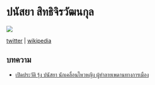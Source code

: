 # ปนัสยา สิทธิจิรวัฒนกุล

![](https://upload.wikimedia.org/wikipedia/commons/thumb/8/88/%E0%B8%A3%E0%B8%B8%E0%B9%89%E0%B8%87_%E0%B8%9B%E0%B8%99%E0%B8%B1%E0%B8%AA%E0%B8%A2%E0%B8%B2_%E0%B8%AA%E0%B8%B4%E0%B8%97%E0%B8%98%E0%B8%B4%E0%B8%88%E0%B8%B4%E0%B8%A3%E0%B8%A7%E0%B8%B1%E0%B8%92%E0%B8%99%E0%B8%81%E0%B8%B8%E0%B8%A5_Rung_Panusaya_Sithijirawattanakul.jpg/440px-%E0%B8%A3%E0%B8%B8%E0%B9%89%E0%B8%87_%E0%B8%9B%E0%B8%99%E0%B8%B1%E0%B8%AA%E0%B8%A2%E0%B8%B2_%E0%B8%AA%E0%B8%B4%E0%B8%97%E0%B8%98%E0%B8%B4%E0%B8%88%E0%B8%B4%E0%B8%A3%E0%B8%A7%E0%B8%B1%E0%B8%92%E0%B8%99%E0%B8%81%E0%B8%B8%E0%B8%A5_Rung_Panusaya_Sithijirawattanakul.jpg)

[twitter](https://twitter.com/PanusayaS) | [wikipedia](https://th.wikipedia.org/wiki/%E0%B8%9B%E0%B8%99%E0%B8%B1%E0%B8%AA%E0%B8%A2%E0%B8%B2_%E0%B8%AA%E0%B8%B4%E0%B8%97%E0%B8%98%E0%B8%B4%E0%B8%88%E0%B8%B4%E0%B8%A3%E0%B8%A7%E0%B8%B1%E0%B8%92%E0%B8%99%E0%B8%81%E0%B8%B8%E0%B8%A5)

## บทความ

- [เปิดประวัติ รุ้ง ปนัสยา นักเคลื่อนไหวหญิง ผู้ทำลายเพดานทางการเมือง](https://www.brighttv.co.th/special-reports/roong-panassaya-monarchy)